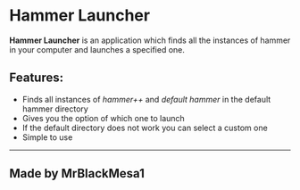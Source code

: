 # Hammer Launcher

**Hammer Launcher** is an application which finds all the instances of hammer in your computer and launches a specified one.

## Features:

 - Finds all instances of *hammer++* and *default hammer* in the default hammer directory
 - Gives you the option of which one to launch
 - If the default directory does not work you can select a custom one
 - Simple to use



***
## Made by MrBlackMesa1


